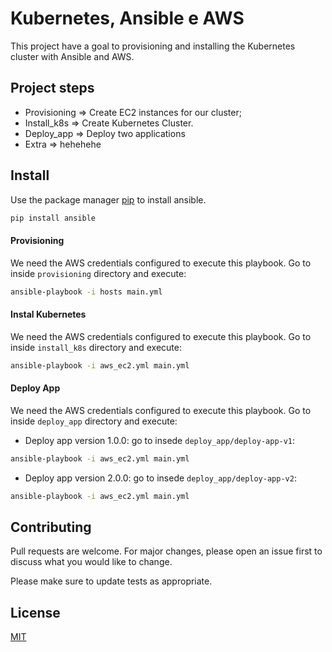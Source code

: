 # Kubernetes, Ansible e AWS

This project have a goal to provisioning and installing the Kubernetes cluster with Ansible and AWS.

## Project steps
- Provisioning => Create EC2 instances for our cluster;
- Install_k8s => Create Kubernetes Cluster.
- Deploy_app => Deploy two applications
- Extra =>  hehehehe

## Install

Use the package manager [pip](https://pip.pypa.io/en/stable/) to install ansible.

```bash
pip install ansible
```

#### Provisioning
We need the AWS credentials configured to execute this playbook. Go to inside `provisioning` directory and execute:
```bash
ansible-playbook -i hosts main.yml
```

#### Instal Kubernetes
We need the AWS credentials configured to execute this playbook. Go to inside `install_k8s` directory and execute:
```bash
ansible-playbook -i aws_ec2.yml main.yml
```

#### Deploy App
We need the AWS credentials configured to execute this playbook. Go to inside `deploy_app` directory and execute:

- Deploy app version 1.0.0: go to insede `deploy_app/deploy-app-v1`:
```bash
ansible-playbook -i aws_ec2.yml main.yml
```

- Deploy app version 2.0.0: go to insede `deploy_app/deploy-app-v2`:
```bash
ansible-playbook -i aws_ec2.yml main.yml
```

## Contributing
Pull requests are welcome. For major changes, please open an issue first to discuss what you would like to change.

Please make sure to update tests as appropriate.

## License
[MIT](https://choosealicense.com/licenses/mit/)